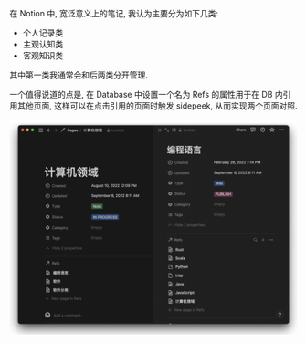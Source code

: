 在 Notion 中, 宽泛意义上的笔记, 我认为主要分为如下几类:
- 个人记录类
- 主观认知类
- 客观知识类

其中第一类我通常会和后两类分开管理.

一个值得说道的点是, 在 Database 中设置一个名为 Refs 的属性用于在 DB 内引用其他页面, 这样可以在点击引用的页面时触发 sidepeek, 从而实现两个页面对照.

![](../../../misc/attachments/Notion%20笔记管理-20220928-1.png)